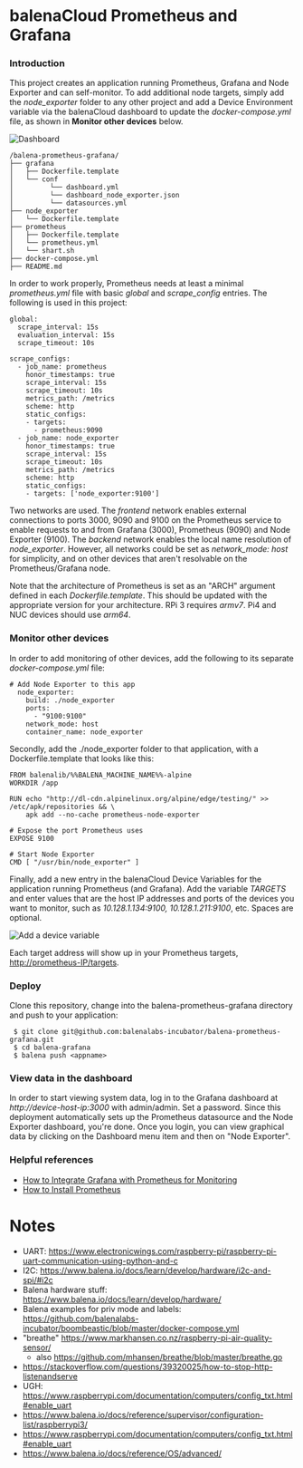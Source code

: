 # balenaCloud Prometheus and Grafana

### Introduction

This project creates an application running Prometheus, Grafana and Node Exporter and can self-monitor. To add additional node targets, simply add the _node_exporter_ folder to any other project and add a Device Environment variable via the balenaCloud dashboard to update the _docker-compose.yml_ file, as shown in **Monitor other devices** below.

![Dashboard](http://tonellolabs.com/images/grafana_dashboard.png)

```
/balena-prometheus-grafana/
├── grafana
│   ├── Dockerfile.template
│   └── conf
│         └── dashboard.yml
│         └── dashboard_node_exporter.json
│         └── datasources.yml
├── node_exporter
│   └── Dockerfile.template
├── prometheus
│   ├── Dockerfile.template
│   └── prometheus.yml
│   └── shart.sh
├── docker-compose.yml
├── README.md
```

In order to work properly, Prometheus needs at least a minimal _prometheus.yml_ file with basic _global_ and _scrape_config_ entries. The following is used in this project:

```
global:
  scrape_interval: 15s
  evaluation_interval: 15s
  scrape_timeout: 10s

scrape_configs:
  - job_name: prometheus
    honor_timestamps: true
    scrape_interval: 15s
    scrape_timeout: 10s
    metrics_path: /metrics
    scheme: http
    static_configs:
    - targets:
      - prometheus:9090
  - job_name: node_exporter
    honor_timestamps: true
    scrape_interval: 15s
    scrape_timeout: 10s
    metrics_path: /metrics
    scheme: http
    static_configs:
    - targets: ['node_exporter:9100']
```

Two networks are used. The _frontend_ network enables external connections to ports 3000, 9090 and 9100 on the Prometheus service to enable requests to and from Grafana (3000), Prometheus (9090) and Node Exporter (9100). The _backend_ network enables the local name resolution of _node_exporter_. However, all networks could be set as _network_mode: host_ for simplicity, and on other devices that aren't resolvable on the Prometheus/Grafana node.

Note that the architecture of Prometheus is set as an "ARCH" argument defined in each _Dockerfile.template_. This should be updated with the appropriate version for your architecture. RPi 3 requires _armv7_. Pi4 and NUC devices should use _arm64_.

### Monitor other devices

In order to add monitoring of other devices, add the following to its separate _docker-compose.yml_ file:

```
# Add Node Exporter to this app
  node_exporter:
    build: ./node_exporter
    ports:
      - "9100:9100"
    network_mode: host
    container_name: node_exporter
```

Secondly, add the ./node_exporter folder to that application, with a Dockerfile.template that looks like this:

```
FROM balenalib/%%BALENA_MACHINE_NAME%%-alpine
WORKDIR /app

RUN echo "http://dl-cdn.alpinelinux.org/alpine/edge/testing/" >> /etc/apk/repositories && \
    apk add --no-cache prometheus-node-exporter

# Expose the port Prometheus uses
EXPOSE 9100

# Start Node Exporter
CMD [ "/usr/bin/node_exporter" ]
```

Finally, add a new entry in the balenaCloud Device Variables for the application running Prometheus (and Grafana). Add the variable _TARGETS_ and enter values that are the host IP addresses and ports of the devices you want to monitor, such as _10.128.1.134:9100, 10.128.1.211:9100_, etc. Spaces are optional.

![Add a device variable](http://tonellolabs.com/images/grafana_env_var.png)

Each target address will show up in your Prometheus targets, [http://prometheus-IP/targets](#).

### Deploy

Clone this repository, change into the balena-prometheus-grafana directory and push to your application:

```
 $ git clone git@github.com:balenalabs-incubator/balena-prometheus-grafana.git
 $ cd balena-grafana
 $ balena push <appname>
```

### View data in the dashboard

In order to start viewing system data, log in to the Grafana dashboard at _http<nolink>://device-host-ip:3000_ with admin/admin. Set a password. Since this deployment automatically sets up the Prometheus datasource and the Node Exporter dashboard, you're done. Once you login, you can view graphical data by clicking on the Dashboard menu item and then on "Node Exporter".

### Helpful references

- [How to Integrate Grafana with Prometheus for Monitoring](https://www.linuxtechi.com/integrate-grafana-prometheus-monitoring/)
- [How to Install Prometheus](https://www.linuxtechi.com/install-prometheus-monitoring-tool-centos-8-rhel-8/)

# Notes

- UART: https://www.electronicwings.com/raspberry-pi/raspberry-pi-uart-communication-using-python-and-c
- I2C: https://www.balena.io/docs/learn/develop/hardware/i2c-and-spi/#i2c
- Balena hardware stuff: https://www.balena.io/docs/learn/develop/hardware/
- Balena examples for priv mode and labels: https://github.com/balenalabs-incubator/boombeastic/blob/master/docker-compose.yml
- "breathe" https://www.markhansen.co.nz/raspberry-pi-air-quality-sensor/
  - also https://github.com/mhansen/breathe/blob/master/breathe.go
- https://stackoverflow.com/questions/39320025/how-to-stop-http-listenandserve
- UGH: https://www.raspberrypi.com/documentation/computers/config_txt.html#enable_uart
- https://www.balena.io/docs/reference/supervisor/configuration-list/raspberrypi3/
- https://www.raspberrypi.com/documentation/computers/config_txt.html#enable_uart
- https://www.balena.io/docs/reference/OS/advanced/

